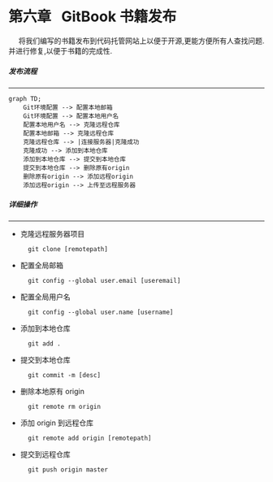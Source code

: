# 第六章&nbsp;&nbsp;&nbsp;GitBook 书籍发布
&nbsp;&nbsp;&nbsp;&nbsp;&nbsp;将我们编写的书籍发布到代码托管网站上以便于开源,更能方便所有人查找问题.并进行修复,以便于书籍的完成性.
##### 发布流程
---
```mermaid
graph TD;
    Git环境配置 --> 配置本地邮箱
    Git环境配置 --> 配置本地用户名
    配置本地用户名 --> 克隆远程仓库
    配置本地邮箱 --> 克隆远程仓库
    克隆远程仓库 --> |连接服务器|克隆成功
    克隆成功 --> 添加到本地仓库
    添加到本地仓库 --> 提交到本地仓库
    提交到本地仓库 --> 删除原有origin
    删除原有origin --> 添加远程origin
    添加远程origin --> 上传至远程服务器
```
##### 详细操作
---
* 克隆远程服务器项目

        git clone [remotepath]

* 配置全局邮箱

        git config --global user.email [useremail]

* 配置全局用户名

        git config --global user.name [username]

* 添加到本地仓库

        git add .

* 提交到本地仓库

        git commit -m [desc]

* 删除本地原有 origin

        git remote rm origin

* 添加 origin 到远程仓库

        git remote add origin [remotepath]

* 提交到远程仓库

        git push origin master
